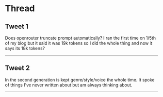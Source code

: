 # Thread

## Tweet 1

Does openrouter truncate prompt automatically? I ran the first time on 1/5th of my blog but it said it was 19k tokens so I did the whole thing and now it says its 18k tokens?

---

## Tweet 2

In the second generation is kept genre/style/voice the whole time. It spoke of things I've never written about but am always thinking about.

---

